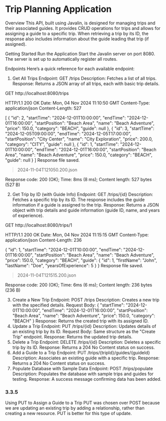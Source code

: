 # Trip Planning Application


Overview
This API, built using Javalin, is designed for managing trips and their associated guides. 
It provides CRUD operations for trips and allows for assigning a guide to a specific trip. 
When retrieving a trip by its ID, the response also includes information about the guide leading that trip (if assigned).

Getting Started
Run the Application
Start the Javalin server on port 8080. The server is set up to automatically register all routes.

Endpoints
Here’s a quick reference for each available endpoint:

1. Get All Trips
   Endpoint: GET /trips
   Description: Fetches a list of all trips.
   Response: Returns a JSON array of all trips, each with basic trip details.

GET http://localhost:8080/trips

HTTP/1.1 200 OK
Date: Mon, 04 Nov 2024 11:10:50 GMT
Content-Type: application/json
Content-Length: 527

[
{
"id": 2,
"startTime": "2024-12-01T10:00:00",
"endTime": "2024-12-01T16:00:00",
"startPosition": "Beach Area",
"name": "Beach Adventure",
"price": 150.0,
"category": "BEACH",
"guide": null
},
{
"id": 3,
"startTime": "2024-12-05T09:00:00",
"endTime": "2024-12-05T17:00:00",
"startPosition": "City Center",
"name": "City Exploration",
"price": 200.0,
"category": "CITY",
"guide": null
},
{
"id": 1,
"startTime": "2024-12-01T10:00:00",
"endTime": "2024-12-01T16:00:00",
"startPosition": "Beach Area",
"name": "Beach Adventure",
"price": 150.0,
"category": "BEACH",
"guide": null
}
]
Response file saved.
> 2024-11-04T121050.200.json

Response code: 200 (OK); Time: 8ms (8 ms); Content length: 527 bytes (527 B)




2. Get Trip by ID (with Guide Info)
   Endpoint: GET /trips/{id}
   Description: Fetches a specific trip by its ID. The response includes the guide information if a guide is assigned to the trip.
   Response: Returns a JSON object with trip details and guide information (guide ID, name, and years of experience).

GET http://localhost:8080/trips/1

HTTP/1.1 200 OK
Date: Mon, 04 Nov 2024 11:15:15 GMT
Content-Type: application/json
Content-Length: 236

{
"id": 1,
"startTime": "2024-12-01T10:00:00",
"endTime": "2024-12-01T16:00:00",
"startPosition": "Beach Area",
"name": "Beach Adventure",
"price": 150.0,
"category": "BEACH",
"guide": {
"id": 1,
"firstName": "John",
"lastName": "Doe",
"yearsOfExperience": 5
}
}
Response file saved.
> 2024-11-04T121515.200.json

Response code: 200 (OK); Time: 6ms (6 ms); Content length: 236 bytes (236 B)




3. Create a New Trip
   Endpoint: POST /trips
   Description: Creates a new trip with the specified details.
   Request Body:
   {
   "startTime": "2024-12-01T10:00:00",
   "endTime": "2024-12-01T16:00:00",
   "startPosition": "Beach Area",
   "name": "Beach Adventure",
   "price": 150.0,
   "category": "BEACH"
   }
   Response: Returns the created trip with its assigned ID.
4. Update a Trip
   Endpoint: PUT /trips/{id}
   Description: Updates details of an existing trip by its ID.
   Request Body: Same structure as the "Create Trip" endpoint.
   Response: Returns the updated trip details.
5. Delete a Trip
   Endpoint: DELETE /trips/{id}
   Description: Deletes a specific trip by its ID.
   Response: Returns a 204 No Content status on success.
6. Add a Guide to a Trip
   Endpoint: PUT /trips/{tripId}/guides/{guideId}
   Description: Associates an existing guide with a specific trip.
   Response: Returns a 204 No Content status on success.
7. Populate Database with Sample Data
   Endpoint: POST /trips/populate
   Description: Populates the database with sample trips and guides for testing.
   Response: A success message confirming data has been added.

### 3.3.5
Using PUT to Assign a Guide to a Trip
PUT was chosen over POST because we are updating an existing trip by adding a relationship, rather than creating a new resource. PUT is better for this type of update.
